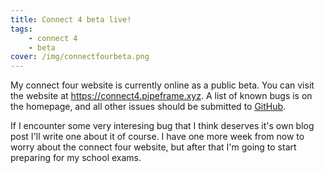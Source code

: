 ```yaml
---
title: Connect 4 beta live!
tags:
    - connect 4
    - beta
cover: /img/connectfourbeta.png
---
```


My connect four website is currently online as a public beta. You can visit the
website at <https://connect4.pipeframe.xyz>. A list of known bugs is on the
homepage, and all other issues should be submitted to
[GitHub](https://github.com/lonkaars/connect-4/issues).

If I encounter some very interesing bug that I think deserves it's own blog
post I'll write one about it of course. I have one more week from now to worry
about the connect four website, but after that I'm going to start preparing for
my school exams.

